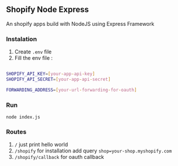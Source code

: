 ## Shopify Node Express
An shopify apps build with NodeJS using Express Framework

### Instalation
1. Create `.env` file
2. Fill the env file :

```bash

SHOPIFY_API_KEY=[your-app-api-key]
SHOPIFY_API_SECRET=[your-app-api-secret]

FORWARDING_ADDRESS=[your-url-forwarding-for-oauth]

```

### Run

`node index.js`

### Routes
1. `/` just print hello world
1. `/shopify` for installation add query `shop=your-shop.myshopify.com`
2. `/shopify/callback` for oauth callback